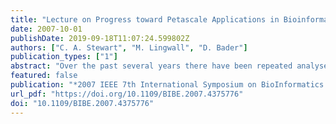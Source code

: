 ```yaml
---
title: "Lecture on Progress toward Petascale Applications in Bioinformatics and Computational Biology"
date: 2007-10-01
publishDate: 2019-09-18T11:07:24.599802Z
authors: ["C. A. Stewart", "M. Lingwall", "D. Bader"]
publication_types: ["1"]
abstract: "Over the past several years there have been repeated analyses of the potential value of petascale bioinformatics and computational biology applications, as well as analyses of the system engineering steps required to implement applications and systems at such scale. Most recently and notably, Snavely et al. published the \"Workshop Report: Petascale applications in biological sciences\". By one measure the era of petascale computing in biology began in 2006 with the successful clocking of the Riken Institute Protein Explorer system at 1.0 PetaFLOPS. Still, the state of the art of current applications in bioinformatics and computational biology is generally yet orders of magnitude away from petascale, especially in terms of actual performance. The purpose of this is lecture is to survey the current state of the art in computational biology and bioinformatics at scale. Suggested topics for papers and posters include, but are not limited to, the following specific subjects: What is the current upper limit of scale of applications in bioinformatics and computational biology? What are the factors limiting scalability of these applications? Can we, as recommended by Snavely et al., identify candidate petascale applications in any of the following areas: biomolecular structure modeling, modeling complex biological systems, genomics, customized patient care, ecological components of earth systems modeling, infections disease modeling, or other areas? What are the best ways to measure performance scalability of bioinformatics and computational biology applications? Can we measure what really counts in terms of next generation bioinformatics applications with FLOPS and bytes? The NSF workshop organized by Snavely, Jacobs, and Bader identified several specific applications as candidates for scaling. The resulting report called for attention to progress in scaling applications by identifying problems, resolving those problems, and trying to anticipate problems at a larger scales and making the step to larger scales. Presentations that discuss the steps, challenges, and solutions to incremental scaling of bioinformatics and computational biology applications are particularly encouraged. Practice and experience papers related to this topic will be of particular value to the scientific community as we strive toward petascale applications."
featured: false
publication: "*2007 IEEE 7th International Symposium on BioInformatics and BioEngineering*"
url_pdf: "https://doi.org/10.1109/BIBE.2007.4375776"
doi: "10.1109/BIBE.2007.4375776"
---
```


